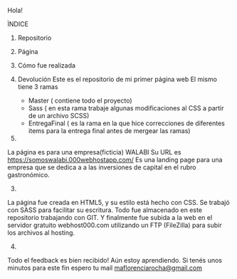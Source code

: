 
Hola! 

ÌNDICE
1. Repositorio
2. Página
3. Cómo fue realizada
4. Devolución
Este es el repositorio de mi primer página web
El mismo tiene 3 ramas

    - Master ( contiene todo el proyecto)
    - Sass ( en esta rama trabaje algunas modificaciones al CSS a partir de un archivo SCSS)
    - EntregaFinal ( es la rama en la que hice correcciones de diferentes items para la entrega final antes de mergear las ramas)
    
2.  
La página es para una empresa(ficticia) WALABI
Su URL es https://somoswalabi.000webhostapp.com/
Es una landing page para una empresa que se dedica a a las inversiones de capital en el rubro gastronómico.

3.
La página fue creada en HTML5, y su estilo está hecho con CSS. Se trabajó con SASS para facilitar su escritura. 
Todo fue almacenado en este repositorio trabajando con GIT. 
Y finalmente fue subida a la web en el servidor gratuito webhost000.com utilizando un FTP (FileZilla) para subir los archivos al hosting. 

4. 
Todo el feedback es bien recibido! Aún estoy aprendiendo. 
Si tenés unos minutos para este fin espero tu mail
maflorenciarocha@gmail.com


